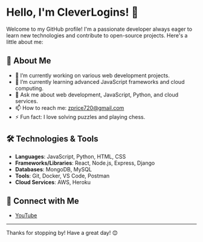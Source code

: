 # Hello, I'm CleverLogins! 👋

Welcome to my GitHub profile! I'm a passionate developer always eager to learn new technologies and contribute to open-source projects. Here's a little about me:

## 🚀 About Me

- 🔭 I’m currently working on various web development projects.
- 🌱 I’m currently learning advanced JavaScript frameworks and cloud computing.
- 💬 Ask me about web development, JavaScript, Python, and cloud services.
- 📫 How to reach me: zprice720@gmail.com
- ⚡ Fun fact: I love solving puzzles and playing chess.

## 🛠️ Technologies & Tools

- **Languages**: JavaScript, Python, HTML, CSS
- **Frameworks/Libraries**: React, Node.js, Express, Django
- **Databases**: MongoDB, MySQL
- **Tools**: Git, Docker, VS Code, Postman
- **Cloud Services**: AWS, Heroku


## 🔗 Connect with Me

- [YouTube](https://youtube.com/@zachsrandomshit)

---

Thanks for stopping by! Have a great day! 😊
